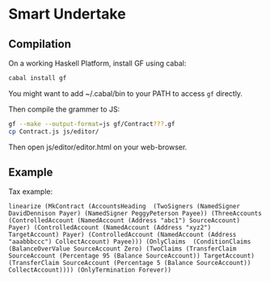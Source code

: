 Smart Undertake
===============

Compilation
-----------

On a working Haskell Platform, install GF using cabal:

```sh
cabal install gf
```

You might want to add ~/.cabal/bin to your PATH to access `gf` directly.

Then compile the grammer to JS:

```sh
gf --make --output-format=js gf/Contract???.gf
cp Contract.js js/editor/
```

Then open js/editor/editor.html on your web-browser.


Example
-------

Tax example:

```
linearize (MkContract (AccountsHeading  (TwoSigners (NamedSigner DavidDennison Payer) (NamedSigner PeggyPeterson Payee)) (ThreeAccounts (ControlledAccount (NamedAccount (Address "abc1") SourceAccount) Payer) (ControlledAccount (NamedAccount (Address "xyz2") TargetAccount) Payer) (ControlledAccount (NamedAccount (Address "aaabbbccc") CollectAccount) Payee))) (OnlyClaims  (ConditionClaims (BalanceOverValue SourceAccount Zero) (TwoClaims (TransferClaim SourceAccount (Percentage 95 (Balance SourceAccount)) TargetAccount) (TransferClaim SourceAccount (Percentage 5 (Balance SourceAccount)) CollectAccount)))) (OnlyTermination Forever))
```

